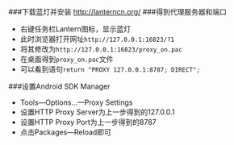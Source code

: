 ###下载蓝灯并安装
http://lanterncn.org/
###得到代理服务器和端口
 - 右键任务栏Lantern图标，显示蓝灯
 - 此时浏览器打开网址```http://127.0.0.1:16823/?1```
 - 将其修改为```http://127.0.0.1:16823/proxy_on.pac```
 - 在桌面得到```proxy_on.pac```文件
 - 可以看到语句```return "PROXY 127.0.0.1:8787; DIRECT";```

###设置Android SDK Manager
 - Tools—Options...—Proxy Settings
 - 设置HTTP Proxy Server为上一步得到的127.0.0.1
 - 设置HTTP Proxy Port为上一步得到的8787
 - 点击Packages—Reload即可
